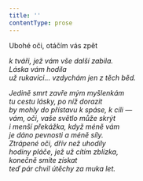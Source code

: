 ```yaml
---
title: ''
contentType: prose
---
```


<section>

Ubohé oči, otáčím vás zpět

_k tváři, jež vám vše další zabila.  
Láska vám hodila  
už rukavici… vzdychám jen z těch běd._

</section>

<section>

_Jedině smrt zavře mým myšlenkám  
tu cestu lásky, po níž dorazit  
by mohly do přístavu k spáse, k cíli —  
vám, oči, vaše světlo může skrýt  
i menší překážka, když méně vám  
je dáno pevnosti a méně síly.  
Ztrápené oči, dřív než uhodily  
hodiny pláče, jež už cítím zblízka,  
konečně smíte získat  
teď pár chvil útěchy za muka let._

</section>
